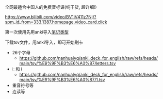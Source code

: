 全网最适合中国人的免费音标课(纯干货, 超详细!)

https://www.bilibili.com/video/BV1iV411z7Nj/?spm_id_from=333.1387.homepage.video_card.click

第一次使用先用anki导入[笔记类型](https://github.com/nanhualyq/anki_deck_for_english/raw/refs/heads/main/%E9%9F%B3%E6%A0%87%E7%AC%94%E8%AE%B0%E7%B1%BB%E5%9E%8B.apkg)

下载tsv文件，用anki导入，即可开始刷卡

- 26个字母
    - https://github.com/nanhualyq/anki_deck_for_english/raw/refs/heads/main/tsv/%E9%9F%B3%E6%A0%87/letters.tsv
- iː 和 i
    - https://github.com/nanhualyq/anki_deck_for_english/raw/refs/heads/main/tsv/%E9%9F%B3%E6%A0%87/1.tsv
- 重音符号等
- 连读等